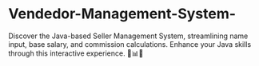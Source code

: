 # Vendedor-Management-System-
Discover the Java-based Seller Management System, streamlining name input, base salary, and commission calculations. Enhance your Java skills through this interactive experience. 💼📊🚀
